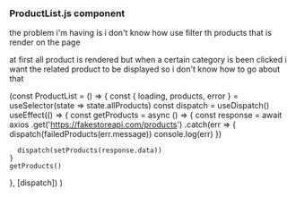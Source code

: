 ### ProductList.js component
the problem i'm having is i don't know how use filter th products that is render on the page 

at first all product is rendered but when a certain category is been clicked i want the related
product to be displayed so i don't know how to go about that 


(const ProductList = () => {
  const { loading, products, error } = useSelector(state => state.allProducts)
  const dispatch = useDispatch()
  useEffect(() => {
    const getProducts = async () => {
      const response = await axios
        .get('https://fakestoreapi.com/products')
        .catch(err => {
          dispatch(failedProducts(err.message))
          console.log(err)
        })

      dispatch(setProducts(response.data))
    }
    getProducts()
  }, [dispatch])
)